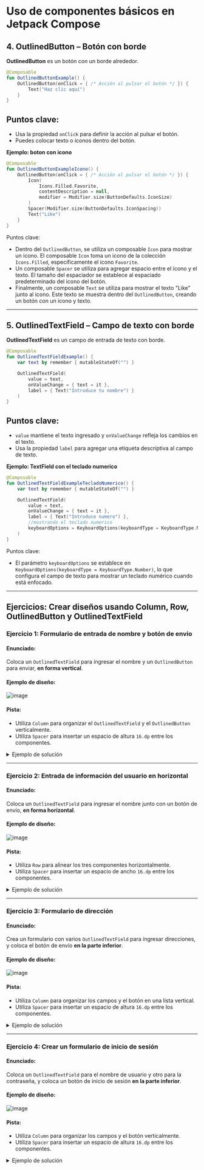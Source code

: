 # Uso de componentes básicos en Jetpack Compose

## 4. **OutlinedButton** – Botón con borde
**OutlinedButton** es un botón con un borde alrededor.

```kotlin
@Composable
fun OutlinedButtonExample() {
    OutlinedButton(onClick = { /* Acción al pulsar el botón */ }) {
        Text("Haz clic aquí")
    }
}
```
## Puntos clave:
- Usa la propiedad `onClick` para definir la acción al pulsar el botón.
- Puedes colocar texto o íconos dentro del botón.

**Ejemplo: boton con icono**
```kotlin
@Composable
fun OutlinedButtonExampleIcono() {
    OutlinedButton(onClick = { /* Acción al pulsar el botón */ }) {
        Icon(
            Icons.Filled.Favorite,
            contentDescription = null,
            modifier = Modifier.size(ButtonDefaults.IconSize)
        )
        Spacer(Modifier.size(ButtonDefaults.IconSpacing))
        Text("Like")
    }
}
```
Puntos clave:
- Dentro del `OutlinedButton`, se utiliza un composable `Icon` para mostrar un icono. El composable `Icon` toma un icono de la colección `Icons.Filled`, específicamente el icono `Favorite`.
- Un composable `Spacer` se utiliza para agregar espacio entre el icono y el texto. El tamaño del espaciador se establece al espaciado predeterminado del icono del botón.
- Finalmente, un composable `Text` se utiliza para mostrar el texto "Like" junto al icono. Este texto se muestra dentro del `OutlinedButton`, creando un botón con un icono y texto.

---

## 5. **OutlinedTextField** – Campo de texto con borde
**OutlinedTextField** es un campo de entrada de texto con borde.

```kotlin
@Composable
fun OutlinedTextFieldExample() {
    var text by remember { mutableStateOf("") }

    OutlinedTextField(
        value = text,
        onValueChange = { text = it },
        label = { Text("Introduce tu nombre") }
    )
}
```
## Puntos clave:
- `value` mantiene el texto ingresado y `onValueChange` refleja los cambios en el texto.
- Usa la propiedad `label` para agregar una etiqueta descriptiva al campo de texto.

**Ejemplo: TextField con el teclado numerico**
```kotlin
@Composable
fun OutlinedTextFieldExampleTecladoNumerico() {
    var text by remember { mutableStateOf("") }

    OutlinedTextField(
        value = text,
        onValueChange = { text = it },
        label = { Text("Introduce numero") },
        //mostrando el teclado numerico
        keyboardOptions = KeyboardOptions(keyboardType = KeyboardType.Number),
    )
}
```
Puntos clave:
-  El parámetro `keyboardOptions` se establece en `KeyboardOptions(keyboardType = KeyboardType.Number)`, lo que configura el campo de texto para mostrar un teclado numérico cuando está enfocado.

---

## **Ejercicios: Crear diseños usando Column, Row, OutlinedButton y OutlinedTextField**

### **Ejercicio 1: Formulario de entrada de nombre y botón de envío**

#### Enunciado:
Coloca un `OutlinedTextField` para ingresar el nombre y un `OutlinedButton` para enviar, **en forma vertical**.

#### Ejemplo de diseño:
![image](https://github.com/user-attachments/assets/6a489a75-f0a7-4c04-b94d-35b78719fdb3)

#### Pista:
- Utiliza `Column` para organizar el `OutlinedTextField` y el `OutlinedButton` verticalmente.
- Utiliza `Spacer` para insertar un espacio de altura `16.dp` entre los componentes.

<details>
  <summary>Ejemplo de solución</summary>
  
   ```kotlin
   @Composable
   fun NombreYBoton() {
       Column {
           OutlinedTextField(value = "", onValueChange = {}, label = { Text("Nombre") })
           Spacer(modifier = Modifier.height(16.dp))
           OutlinedButton(onClick = {}) {
               Text("Enviar")
           }
       }
   }
   ```
</details>

---

### **Ejercicio 2: Entrada de información del usuario en horizontal**

#### Enunciado:
Coloca un `OutlinedTextField` para ingresar el nombre junto con un botón de envío, **en forma horizontal**.

#### Ejemplo de diseño:
![image](https://github.com/user-attachments/assets/e2e6a40e-7270-4ad0-b2cd-d3de28aced2e)

#### Pista:
- Utiliza `Row` para alinear los tres componentes horizontalmente.
- Utiliza `Spacer` para insertar un espacio de ancho `16.dp` entre los componentes.

<details>
  <summary>Ejemplo de solución</summary>
  
   ```kotlin
   @Composable
   fun InformacionUsuario() {
       Row {
           OutlinedTextField(value = "", onValueChange = {}, label = { Text("Nombre") })
           Spacer(modifier = Modifier.width(16.dp))
           OutlinedButton(onClick = {}) {
               Text("Enviar")
           }
       }
   }
   ```
</details>

---

### **Ejercicio 3: Formulario de dirección**

#### Enunciado:
Crea un formulario con varios `OutlinedTextField` para ingresar direcciones, y coloca el botón de envío **en la parte inferior**.

#### Ejemplo de diseño:
![image](https://github.com/user-attachments/assets/0b785794-6ecf-49bb-b53b-546af72ba9d7)

#### Pista:
- Utiliza `Column` para organizar los campos y el botón en una lista vertical.
- Utiliza `Spacer` para insertar un espacio de altura `16.dp` entre los componentes.

<details>
  <summary>Ejemplo de solución</summary>
  
   ```kotlin
   @Composable
   fun FormularioDireccion() {
       Column {
           OutlinedTextField(value = "", onValueChange = {}, label = { Text("Dirección 1") })
           Spacer(modifier = Modifier.height(16.dp))
           OutlinedTextField(value = "", onValueChange = {}, label = { Text("Dirección 2") })
           Spacer(modifier = Modifier.height(16.dp))
           OutlinedTextField(value = "", onValueChange = {}, label = { Text("Ciudad") })
           Spacer(modifier = Modifier.height(16.dp))
           OutlinedButton(onClick = {}) {
               Text("Enviar")
           }
       }
   }
   ```
</details>

---

### **Ejercicio 4: Crear un formulario de inicio de sesión**

#### Enunciado:
Coloca un `OutlinedTextField` para el nombre de usuario y otro para la contraseña, y coloca un botón de inicio de sesión **en la parte inferior**.

#### Ejemplo de diseño:
![image](https://github.com/user-attachments/assets/a35e69a9-d47d-4150-8b34-9ea6bc616a2d)

#### Pista:
- Utiliza `Column` para organizar los campos y el botón verticalmente.
- Utiliza `Spacer` para insertar un espacio de altura `16.dp` entre los componentes.

<details>
  <summary>Ejemplo de solución</summary>
  
   ```kotlin
   @Composable
   fun FormularioLogin() {
       Column {
           OutlinedTextField(value = "", onValueChange = {}, label = { Text("Usuario") })
           Spacer(modifier = Modifier.height(16.dp))
           OutlinedTextField(value = "", onValueChange = {}, label = { Text("Contraseña") })
           Spacer(modifier = Modifier.height(16.dp))
           OutlinedButton(onClick = {}) {
               Text("Iniciar sesión")
           }
       }
   }
   ```
</details>
